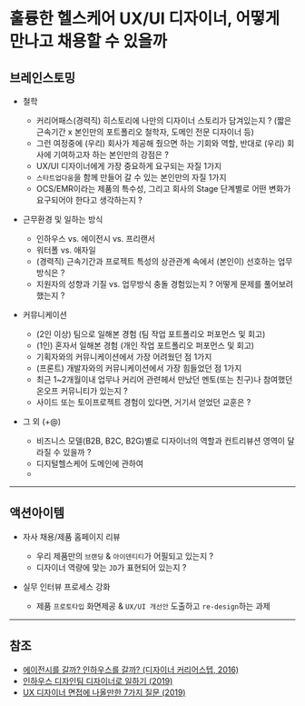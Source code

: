 # 훌륭한 헬스케어 UX/UI 디자이너, 어떻게 만나고 채용할 수 있을까  

## 브레인스토밍

  - 철학
    - 커리어패스(경력직) 히스토리에 나만의 디자이너 스토리가 담겨있는지 ? (짧은 근속기간 x 본인만의 포트폴리오 철학자, 도메인 전문 디자이너 등)
    - 그런 여정중에 (우리) 회사가 제공해 줬으면 하는 기회와 역할, 반대로 (우리) 회사에 기여하고자 하는 본인만의 강점은 ?
    - UX/UI 디자이너에게 가장 중요하게 요구되는 자질 1가지
    - `스타트업다움`을 함께 만들어 갈 수 있는 본인만의 자질 1가지
    - OCS/EMR이라는 제품의 특수성, 그리고 회사의 Stage 단계별로 어떤 변화가 요구되어야 한다고 생각하는지 ?

  - 근무환경 및 일하는 방식
    - 인하우스 vs. 에이전시 vs. 프리랜서
    - 워터폴 vs. 애자일
    - (경력직) 근속기간과 프로젝트 특성의 상관관계 속에서 (본인이) 선호하는 업무방식은 ?
    - 지원자의 성향과 기질 vs. 업무방식 충돌 경험있는지 ? 어떻게 문제를 풀어보려했는지 ?


  - 커뮤니케이션
    - (2인 이상) 팀으로 일해본 경험 (팀 작업 포트폴리오 퍼포먼스 및 회고) 
    - (1인) 혼자서 일해본 경험 (개인 작업 포트폴리오 퍼포먼스 및 회고) 
    - 기획자와의 커뮤니케이션에서 가장 어려웠던 점 1가지
    - (프론트) 개발자와의 커뮤니케이션에서 가장 힘들었던 점 1가지
    - 최근 1~2개월이내 업무나 커리어 관련헤서 만났던 멘토(또는 친구)나 참여했던 온오프 커뮤니티가 있는지 ?
    - 사이드 또는 토이프로젝트 경험이 있다면, 거기서 얻었던 교훈은 ?

  - 그 외 (+@)
    - 비즈니스 모델(B2B, B2C, B2G)별로 디자이너의 역할과 컨트리뷰션 영역이 달라질 수 있을까 ?
    - 디지털헬스케어 도메인에 관하여
    - 

-----
## 액션아이템

  - 자사 채용/제품 홈페이지 리뷰
    - 우리 제품만의 `브랜딩` & `아이덴티티`가 어필되고 있는지 ?
    - 디자이너 역량에 맞는 `JD`가 표현되어 있는지 ?

  - 실무 인터뷰 프로세스 강화
    - 제품 `프로토타입` 화면제공 & `UX/UI 개선안` 도출하고 `re-design`하는 과제
    
-----

## 참조

  - [에이전시를 갈까? 인하우스를 갈까? (디자이너 커리어스텝, 2016)](https://brunch.co.kr/@sangster/27)
  - [인하우스 디자인팀 디자이너로 일하기 (2019)](https://brunch.co.kr/@leeinseo/32)
  - [UX 디자이너 면접에 나올만한 7가지 질문 (2019)](https://brunch.co.kr/@bundi/33)
